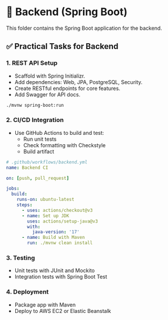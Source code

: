 # 🔧 Backend (Spring Boot)

This folder contains the Spring Boot application for the backend.

## ✅ Practical Tasks for Backend

### 1. REST API Setup
- Scaffold with Spring Initializr.
- Add dependencies: Web, JPA, PostgreSQL, Security.
- Create RESTful endpoints for core features.
- Add Swagger for API docs.

```bash
./mvnw spring-boot:run
```

### 2. CI/CD Integration
- Use GitHub Actions to build and test:
    - Run unit tests
    - Check formatting with Checkstyle
    - Build artifact

```yaml
# .github/workflows/backend.yml
name: Backend CI

on: [push, pull_request]

jobs:
  build:
    runs-on: ubuntu-latest
    steps:
      - uses: actions/checkout@v3
      - name: Set up JDK
        uses: actions/setup-java@v3
        with:
          java-version: '17'
      - name: Build with Maven
        run: ./mvnw clean install

```

### 3. Testing
- Unit tests with JUnit and Mockito
- Integration tests with Spring Boot Test

### 4. Deployment
- Package app with Maven
- Deploy to AWS EC2 or Elastic Beanstalk